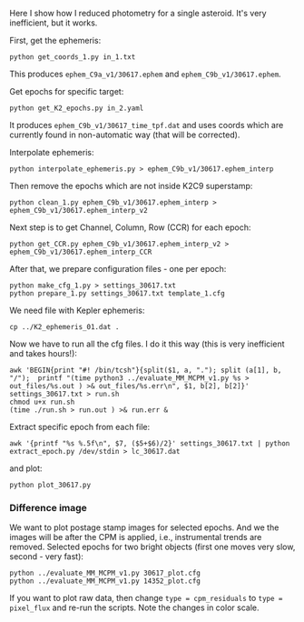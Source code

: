 Here I show how I reduced photometry for a single asteroid. It's very inefficient, but it works.

First, get the ephemeris:
```
python get_coords_1.py in_1.txt
```
This produces `ephem_C9a_v1/30617.ephem` and `ephem_C9b_v1/30617.ephem`.

Get epochs for specific target:
```
python get_K2_epochs.py in_2.yaml
```
It produces `ephem_C9b_v1/30617_time_tpf.dat` and uses coords which are currently found in non-automatic way (that will be corrected).

Interpolate ephemeris:
```
python interpolate_ephemeris.py > ephem_C9b_v1/30617.ephem_interp
```

Then remove the epochs which are not inside K2C9 superstamp:
```
python clean_1.py ephem_C9b_v1/30617.ephem_interp > ephem_C9b_v1/30617.ephem_interp_v2
```

Next step is to get Channel, Column, Row (CCR) for each epoch:
```
python get_CCR.py ephem_C9b_v1/30617.ephem_interp_v2 > ephem_C9b_v1/30617.ephem_interp_CCR
```

After that, we prepare configuration files - one per epoch:
```
python make_cfg_1.py > settings_30617.txt
python prepare_1.py settings_30617.txt template_1.cfg
```

We need file with Kepler ephemeris:
```
cp ../K2_ephemeris_01.dat .
```

Now we have to run all the cfg files. I do it this way (this is very inefficient and takes hours!):

```
awk 'BEGIN{print "#! /bin/tcsh"}{split($1, a, "."); split (a[1], b, "/");  printf "(time python3 ../evaluate_MM_MCPM_v1.py %s > out_files/%s.out ) >& out_files/%s.err\n", $1, b[2], b[2]}' settings_30617.txt > run.sh
chmod u+x run.sh
(time ./run.sh > run.out ) >& run.err &
```

Extract specific epoch from each file:
```
awk '{printf "%s %.5f\n", $7, ($5+$6)/2}' settings_30617.txt | python extract_epoch.py /dev/stdin > lc_30617.dat
```

and plot:
```
python plot_30617.py
```

### Difference image

We want to plot postage stamp images for selected epochs. And we the images will be after the CPM is applied, i.e., instrumental trends are removed. Selected epochs for two bright objects (first one moves very slow, second - very fast):

```
python ../evaluate_MM_MCPM_v1.py 30617_plot.cfg
python ../evaluate_MM_MCPM_v1.py 14352_plot.cfg
```

If you want to plot raw data, then change `type = cpm_residuals` to `type = pixel_flux` and re-run the scripts. Note the changes in color scale.

